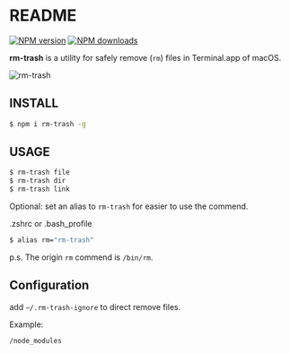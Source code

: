 # README

[![NPM version][npm-badge]][npm-url]
[![NPM downloads][npm-downloads]][npm-url]


[npm-badge]: https://img.shields.io/npm/v/rm-trash.svg?style=flat
[npm-url]: https://www.npmjs.com/package/rm-trash
[npm-downloads]: http://img.shields.io/npm/dm/rm-trash.svg?style=flat

**rm-trash** is a utility for safely remove (`rm`) files in Terminal.app of macOS.

![rm-trash](https://gw.alipayobjects.com/mdn/wealth_prod/afts/img/A*qYewRpNt2M8AAAAAAAAAAABjARQnAQ)

## INSTALL

```bash
$ npm i rm-trash -g
```

## USAGE

```bash
$ rm-trash file
$ rm-trash dir
$ rm-trash link
```

Optional: set an alias to `rm-trash` for easier to use the commend.

.zshrc or .bash_profile

```sh
$ alias rm="rm-trash"
```

p.s. The origin `rm` commend is `/bin/rm`.

## Configuration

add `~/.rm-trash-ignore` to direct remove files.

Example:

```txt
/node_modules
```
